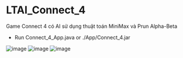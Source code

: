 # LTAI_Connect_4
Game Connect 4 có AI sử dụng thuật toán MiniMax và Prun Alpha-Beta

- Run Connect_4_App.java or ./App/Connect_4.jar

![image](https://user-images.githubusercontent.com/91520278/209813949-04eb11eb-f891-420f-9b42-5b0c4fb74757.png)
![image](https://user-images.githubusercontent.com/91520278/209814044-24c53fa2-de40-4819-83ef-11f2068cb6b3.png)
![image](https://user-images.githubusercontent.com/91520278/209814082-81d5d3c4-dc34-4496-bdb4-b6081c5e37e3.png)
